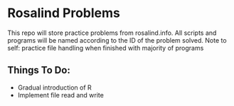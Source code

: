 # Rosalind Problems
This repo will store practice problems from rosalind.info. All scripts and programs will be named according to the ID of the problem solved. 
Note to self: practice file handling when finished with majority of programs

## Things To Do:
- Gradual introduction of R 
- Implement file read and write
